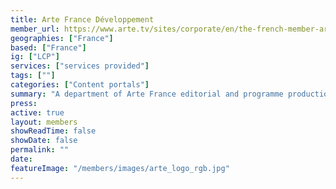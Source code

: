 ```yaml
---
title: Arte France Développement
member_url: https://www.arte.tv/sites/corporate/en/the-french-member-arte-france/
geographies: ["France"]
based: ["France"]
ig: ["LCP"] 
services: ["services provided"] 
tags: [""]
categories: ["Content portals"]
summary: "A department of Arte France editorial and programme production centre, that operates ebooks e-lending solutions for public libraries."
press:
active: true
layout: members
showReadTime: false
showDate: false
permalink: ""
date: 
featureImage: "/members/images/arte_logo_rgb.jpg"
---
```

